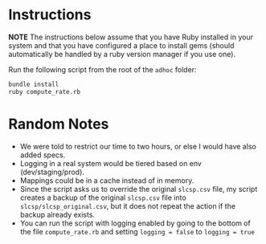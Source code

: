 
# Instructions
**NOTE** The instructions below assume that you have Ruby installed in your system and that you have configured a place to install gems (should automatically be handled by a ruby version manager if you use one).

Run the following script from the root of the `adhoc` folder:
```sh
bundle install
ruby compute_rate.rb
```

# Random Notes
* We were told to restrict our time to two hours, or else I would have also added specs.
* Logging in a real system would be tiered based on env (dev/staging/prod).
* Mappings could be in a cache instead of in memory.
* Since the script asks us to override the original `slcsp.csv` file, my script creates a backup of the original `slcsp.csv` file into `slcsp/slcsp_original.csv`, but it does not repeat the action if the backup already exists.
* You can run the script with logging enabled by going to the bottom of the file `compute_rate.rb` and setting `logging = false` to `logging = true`
